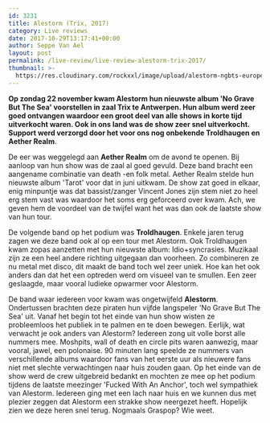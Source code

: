 ```yaml
---
id: 3231
title: Alestorm (Trix, 2017)
category: Live reviews
date: 2017-10-29T13:17:41+00:00
author: Seppe Van Ael
layout: post
permalink: /live-review/live-review-alestorm-trix-2017/
thumbnail: >-
  https://res.cloudinary.com/rockxxl/image/upload/alestorm-ngbts-european-tour-2017-web-poster-1.jpg
---
```

**Op zondag 22 november kwam Alestorm hun nieuwste album 'No Grave But The Sea' voorstellen in zaal Trix te Antwerpen. Hun album werd zeer goed ontvangen waardoor een groot deel van alle shows in korte tijd uitverkocht waren. Ook in ons land was de show zeer snel uitverkocht. Support werd verzorgd door het voor ons nog onbekende Troldhaugen en Aether Realm**.

De eer was weggelegd aan **Aether Realm** om de avond te openen. Bij aanloop van hun show was de zaal al goed gevuld. Deze band bracht een aangename combinatie van death -en folk metal. Aether Realm stelde hun nieuwste album 'Tarot' voor dat in juni uitkwam. De show zat goed in elkaar, enig minpuntje was dat bassist/zanger Vincent Jones zijn stem niet zo heel erg stem vast was waardoor het soms erg geforceerd over kwam. Ach, we geven hem de voordeel van de twijfel want het was dan ook de laatste show van hun tour.

De volgende band op het podium was **Troldhaugen**. Enkele jaren terug zagen we deze band ook al op een tour met Alestorm. Ook Troldhaugen kwam zopas aanzetten met hun nieuwste album: Idio+syncrasies. Muzikaal zijn ze een heel andere richting uitgegaan dan voorheen. Zo combineren ze nu metal met disco, dit maakt de band toch wel zeer uniek. Hoe kan het ook anders dan dat het een optreden werd om visueel van te smullen. Een zeer geslaagde, maar vooral ludieke opwarmer voor Alestorm.

De band waar iedereen voor kwam was ongetwijfeld **Alestorm**. Ondertussen brachten deze piraten hun vijfde langspeler 'No Grave But The Sea' uit. Vanaf het begin tot het einde van hun show wisten ze probleemloos het publiek in te palmen en te doen bewegen. Eerlijk, wat verwacht je ook anders van Alestorm? Iedereen zong uit volle borst alle nummers mee. Moshpits, wall of death en circle pits waren aanwezig, maar vooral, jawel, een polonaise. 90 minuten lang speelde ze nummers van verschillende albums waardoor fans van het eerste uur als nieuwere fans niet met slechte verwachtingen naar huis zouden gaan. Op het einde van de show werd de crew uitgebreid bedankt en mochten ze mee op het podium tijdens de laatste meezinger 'Fucked With An Anchor', toch wel sympathiek van Alestorm. Iedereen ging met een lach naar huis en we kunnen dus met plezier zeggen dat Alestorm een strakke show neergezet heeft. Hopelijk zien we deze heren snel terug. Nogmaals Graspop? Wie weet.